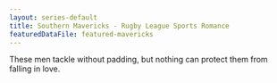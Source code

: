 ```yaml
---
layout: series-default
title: Southern Mavericks - Rugby League Sports Romance
featuredDataFile: featured-mavericks
---
```

These men tackle without padding, but nothing can protect them from falling in love.